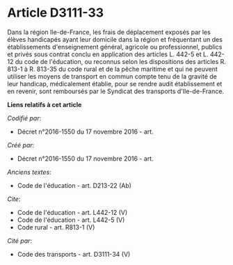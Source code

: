 # Article D3111-33

Dans la région Ile-de-France, les frais de déplacement exposés par les élèves handicapés ayant leur domicile dans la région
et fréquentant un des établissements d'enseignement général, agricole ou professionnel, publics et privés sous contrat conclu
en application des articles L. 442-5 et L. 442-12 du code de l'éducation, ou reconnus selon les dispositions des articles R.
813-1 à R. 813-35 du code rural et de la pêche maritime et qui ne peuvent utiliser les moyens de transport en commun compte
tenu de la gravité de leur handicap, médicalement établie, pour se rendre audit établissement et en revenir, sont remboursés
par le Syndicat des transports d'Ile-de-France.

**Liens relatifs à cet article**

_Codifié par_:

  - Décret n°2016-1550 du 17 novembre 2016 - art.

_Créé par_:

  - Décret n°2016-1550 du 17 novembre 2016 - art.

_Anciens textes_:

  - Code de l'éducation - art. D213-22 (Ab)

_Cite_:

  - Code de l'éducation - art. L442-12 (V)
  - Code de l'éducation - art. L442-5 (V)
  - Code rural - art. R813-1 (V)

_Cité par_:

  - Code des transports - art. D3111-34 (V)
